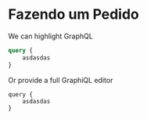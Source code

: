 Fazendo um Pedido
==================

We can highlight GraphQL

```graphql
query {
    asdasdas
}
```

Or provide a full GraphiQL editor

```graphiql
query {
    asdasdas
}
```
